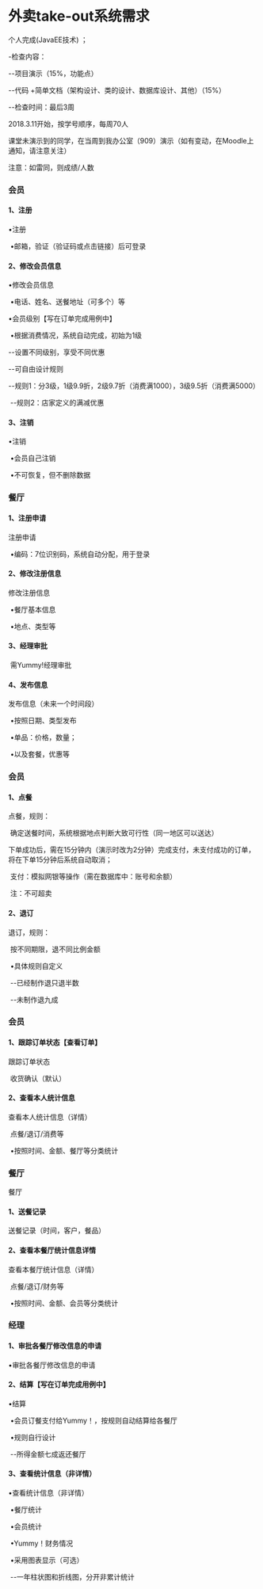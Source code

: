 # 外卖take-out系统需求

个人完成(JavaEE技术) ；

-检查内容：

--项目演示（15%，功能点）

--代码 +简单文档（架构设计、类的设计、数据库设计、其他）（15%）

--检查时间：最后3周

2018.3.11开始，按学号顺序，每周70人

课堂未演示到的同学，在当周到我办公室（909）演示（如有变动，在Moodle上通知，请注意关注）

注意：如雷同，则成绩/人数



### 会员

#### 1、注册

•注册

​	•邮箱，验证（验证码或点击链接）后可登录

#### 2、修改会员信息

•修改会员信息

​	•电话、姓名、送餐地址（可多个）等

•会员级别【写在订单完成用例中】

​	•根据消费情况，系统自动完成，初始为1级

--设置不同级别，享受不同优惠

--可自由设计规则

​	--规则1：分3级，1级9.9折，2级9.7折（消费满1000），3级9.5折（消费满5000）

​	--规则2：店家定义的满减优惠

#### 3、注销

•注销

​	•会员自己注销

​	•不可恢复，但不删除数据



### 餐厅

#### 1、注册申请

注册申请

​	•编码：7位识别码，系统自动分配，用于登录

#### 2、修改注册信息

修改注册信息

​	•餐厅基本信息

​		•地点、类型等

#### 3、经理审批

​	需Yummy!经理审批

#### 4、发布信息

发布信息（未来一个时间段）

​	•按照日期、类型发布

​		•单品：价格，数量；

​		•以及套餐，优惠等



### 会员

#### 1、点餐

点餐，规则：

​	确定送餐时间，系统根据地点判断大致可行性（同一地区可以送达）

​	下单成功后，需在15分钟内（演示时改为2分钟）完成支付，未支付成功的订单，将在下单15分钟后系统自动取消；

​	支付：模拟网银等操作（需在数据库中：账号和余额）

​	注：不可超卖

#### 2、退订

退订，规则：

​	按不同期限，退不同比例金额

​		•具体规则自定义

​		--已经制作退只退半数

​		--未制作退九成



### 会员

#### 1、跟踪订单状态【查看订单】

跟踪订单状态

​	收货确认（默认）

#### 2、查看本人统计信息

查看本人统计信息（详情）

​	点餐/退订/消费等

​		•按照时间、金额、餐厅等分类统计



### 餐厅

餐厅

#### 1、送餐记录

送餐记录（时间，客户，餐品）

#### 2、查看本餐厅统计信息详情

查看本餐厅统计信息（详情）

​	点餐/退订/财务等

​		•按照时间、金额、会员等分类统计



### 经理

#### 1、审批各餐厅修改信息的申请

•审批各餐厅修改信息的申请

#### 2、结算【写在订单完成用例中】

•结算

​	•会员订餐支付给Yummy！，按规则自动结算给各餐厅

​		•规则自行设计

​		--所得金额七成返还餐厅

#### 3、查看统计信息（非详情）

•查看统计信息（非详情）

​	•餐厅统计

​	•会员统计

​	•Yummy！财务情况

​	•采用图表显示（可选）

​	--一年柱状图和折线图，分开非累计统计



